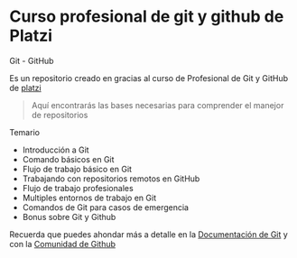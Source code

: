 # Curso profesional de git y github de Platzi
Git - GitHub

Es un repositorio creado en gracias al curso de Profesional de Git y GitHub de  [platzi](http://https://platzi.com/clases/git-github/ "platzi")

> Aquí encontrarás las bases necesarias para comprender el manejor de repositorios

Temario

- Introducción a Git
- Comando básicos en Git
- Flujo de trabajo básico en Git
- Trabajando con repositorios remotos en GitHub
- Flujo de trabajo profesionales
- Multiples entornos de trabajo en Git
- Comandos de Git para casos de emergencia
- Bonus sobre Git y Github

Recuerda que puedes ahondar más a detalle en la [Documentación de Git](https://git-scm.com/doc "Documentación de Git") y con la [Comunidad de Github](https://github.community "Comunidad de Github")
